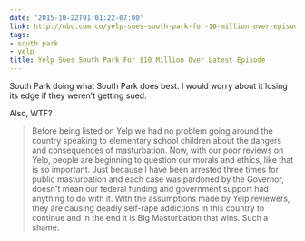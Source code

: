 ```yaml
---
date: '2015-10-22T01:01:22-07:00'
link: http://nbc.com.co/yelp-sues-south-park-for-10-million-over-episode/
tags:
- south park
- yelp
title: Yelp Sues South Park For $10 Million Over Latest Episode
---
```


South Park doing what South Park does best. I would worry about it losing its edge if they weren't getting sued.

Also, WTF?

>Before being listed on Yelp we had no problem going around the country speaking to elementary school children about the dangers and consequences of masturbation. Now, with our poor reviews on Yelp, people are beginning to question our morals and ethics, like that is so important. Just because I have been arrested three times for public masturbation and each case was pardoned by the Governor, doesn't mean our federal funding and government support had anything to do with it. With the assumptions made by Yelp reviewers, they are causing deadly self-rape addictions in this country to continue and in the end it is Big Masturbation that wins. Such a shame.
